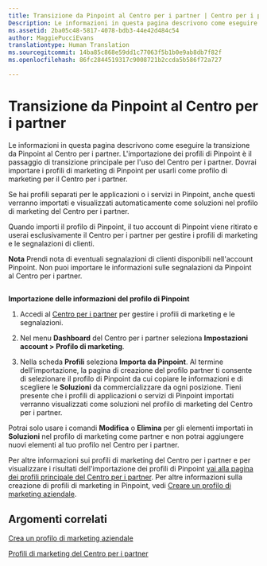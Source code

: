 ```yaml
---
title: Transizione da Pinpoint al Centro per i partner | Centro per i partner
Description: Le informazioni in questa pagina descrivono come eseguire la transizione da Pinpoint al Centro per i partner.
ms.assetid: 2ba05c48-5817-4078-bdb3-44e42d484c54
author: MaggiePucciEvans
translationtype: Human Translation
ms.sourcegitcommit: 14ba85c868e59dd1c77063f5b1b0e9ab8db7f82f
ms.openlocfilehash: 86fc2844519317c9008721b2ccda5b586f72a727

---
```


# Transizione da Pinpoint al Centro per i partner


Le informazioni in questa pagina descrivono come eseguire la transizione da Pinpoint al Centro per i partner. L'importazione dei profili di Pinpoint è il passaggio di transizione principale per l'uso del Centro per i partner. Dovrai importare i profili di marketing di Pinpoint per usarli come profilo di marketing per il Centro per i partner.

Se hai profili separati per le applicazioni o i servizi in Pinpoint, anche questi verranno importati e visualizzati automaticamente come soluzioni nel profilo di marketing del Centro per i partner.

Quando importi il profilo di Pinpoint, il tuo account di Pinpoint viene ritirato e userai esclusivamente il Centro per i partner per gestire i profili di marketing e le segnalazioni di clienti.

**Nota** Prendi nota di eventuali segnalazioni di clienti disponibili nell'account Pinpoint. Non puoi importare le informazioni sulle segnalazioni da Pinpoint al Centro per i partner.

 

## <a href="" id="importpinpointprofiles"></a>


**Importazione delle informazioni del profilo di Pinpoint**

1.  Accedi al [Centro per i partner](https://partnercenter.microsoft.com/) per gestire i profili di marketing e le segnalazioni.
2.  Nel menu **Dashboard** del Centro per i partner seleziona **Impostazioni account &gt; Profilo di marketing**.

3.  Nella scheda **Profili** seleziona **Importa da Pinpoint**. Al termine dell'importazione, la pagina di creazione del profilo partner ti consente di selezionare il profilo di Pinpoint da cui copiare le informazioni e di scegliere le **Soluzioni** da commercializzare da ogni posizione. Tieni presente che i profili di applicazioni o servizi di Pinpoint importati verranno visualizzati come soluzioni nel profilo di marketing del Centro per i partner.

Potrai solo usare i comandi **Modifica** o **Elimina** per gli elementi importati in **Soluzioni** nel profilo di marketing come partner e non potrai aggiungere nuovi elementi al tuo profilo nel Centro per i partner.

Per altre informazioni sui profili di marketing del Centro per i partner e per visualizzare i risultati dell'importazione dei profili di Pinpoint [vai alla pagina dei profili principale del Centro per i partner](https://partnercenter.microsoft.com/pcv/publishing). Per altre informazioni sulla creazione di profili di marketing in Pinpoint, vedi [Creare un profilo di marketing aziendale](create-a-marketing-profile.md).

## Argomenti correlati


[Crea un profilo di marketing aziendale](create-a-marketing-profile.md)

[Profili di marketing del Centro per i partner](https://partnercenter.microsoft.com/pcv/publishing)

 

 






<!--HONumber=Nov16_HO4-->



